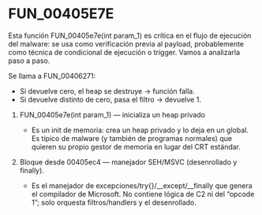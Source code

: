 # FUN_00405E7E

Esta función FUN_00405e7e(int param_1) es crítica en el flujo de ejecución del malware: se usa como verificación previa al payload, probablemente como técnica de condicional de ejecución o trigger. Vamos a analizarla paso a paso.
 
 
Se llama a FUN_00406271:  
- Si devuelve cero, el heap se destruye → función falla.
- Si devuelve distinto de cero, pasa el filtro → devuelve 1.


1) FUN_00405e7e(int param_1) — inicializa un heap privado  
   - Es un init de memoria: crea un heap privado y lo deja en un global. Es típico de malware (y también de programas normales) que quieren su propio gestor de memoria en lugar del CRT estándar.

2) Bloque desde 00405ec4 — manejador SEH/MSVC (desenrollado y finally).  
   - Es el manejador de excepciones/try{}/__except/__finally que genera el compilador de Microsoft. No contiene lógica de C2 ni del “opcode 1”; solo orquesta filtros/handlers y el desenrollado.
